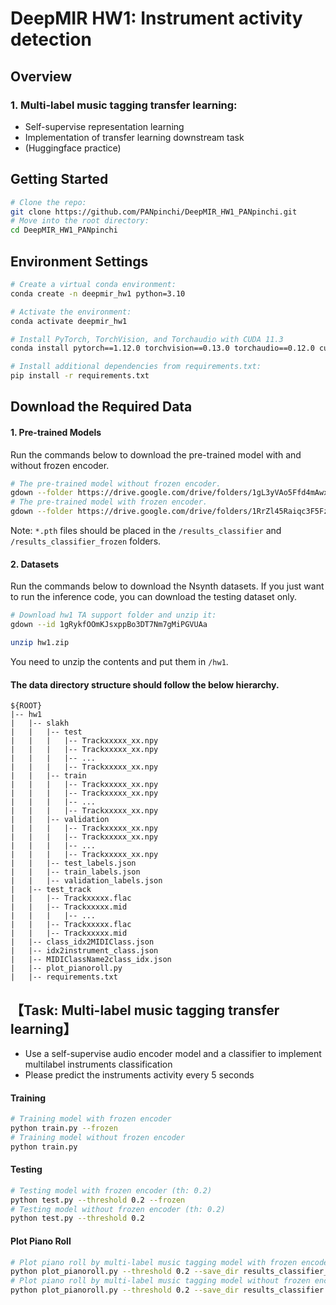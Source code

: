# DeepMIR HW1: Instrument activity detection

## Overview
### 1.  Multi-label music tagging transfer learning:
* Self-supervise representation learning
* Implementation of transfer learning downstream task
* (Huggingface practice)


## Getting Started 
```bash
# Clone the repo:
git clone https://github.com/PANpinchi/DeepMIR_HW1_PANpinchi.git
# Move into the root directory:
cd DeepMIR_HW1_PANpinchi
```
## Environment Settings
```bash
# Create a virtual conda environment:
conda create -n deepmir_hw1 python=3.10

# Activate the environment:
conda activate deepmir_hw1

# Install PyTorch, TorchVision, and Torchaudio with CUDA 11.3
conda install pytorch==1.12.0 torchvision==0.13.0 torchaudio==0.12.0 cudatoolkit=11.3 -c pytorch

# Install additional dependencies from requirements.txt:
pip install -r requirements.txt
```
## Download the Required Data
#### 1. Pre-trained Models
Run the commands below to download the pre-trained model with and without frozen encoder.
```bash
# The pre-trained model without frozen encoder.
gdown --folder https://drive.google.com/drive/folders/1gL3yVAo5Ffd4mAwxU-a812QyIO--jNzX?usp=drive_link
# The pre-trained model with frozen encoder. 
gdown --folder https://drive.google.com/drive/folders/1RrZl45Raiqc3F5FzBWmWDaTwG7pBusCn?usp=drive_link
```
Note: `*.pth` files should be placed in the `/results_classifier` and `/results_classifier_frozen` folders.

#### 2. Datasets
Run the commands below to download the Nsynth datasets.
If you just want to run the inference code, you can download the testing dataset only.
```bash
# Download hw1 TA support folder and unzip it:
gdown --id 1gRykfOOmKJsxppBo3DT7Nm7gMiPGVUAa

unzip hw1.zip
```


You need to unzip the contents and put them in `/hw1`.

#### The data directory structure should follow the below hierarchy.
```
${ROOT}
|-- hw1
|   |-- slakh
|   |   |-- test
|   |   |   |-- Trackxxxxx_xx.npy
|   |   |   |-- Trackxxxxx_xx.npy
|   |   |   |-- ...
|   |   |   |-- Trackxxxxx_xx.npy
|   |   |-- train
|   |   |   |-- Trackxxxxx_xx.npy
|   |   |   |-- Trackxxxxx_xx.npy
|   |   |   |-- ...
|   |   |   |-- Trackxxxxx_xx.npy
|   |   |-- validation
|   |   |   |-- Trackxxxxx_xx.npy
|   |   |   |-- Trackxxxxx_xx.npy
|   |   |   |-- ...
|   |   |   |-- Trackxxxxx_xx.npy
|   |   |-- test_labels.json
|   |   |-- train_labels.json
|   |   |-- validation_labels.json
|   |-- test_track
|   |   |-- Trackxxxxx.flac
|   |   |-- Trackxxxxx.mid
|   |   |   |-- ...
|   |   |-- Trackxxxxx.flac
|   |   |-- Trackxxxxx.mid
|   |-- class_idx2MIDIClass.json
|   |-- idx2instrument_class.json
|   |-- MIDIClassName2class_idx.json
|   |-- plot_pianoroll.py
|   |-- requirements.txt
```

## 【Task: Multi-label music tagging transfer learning】
* Use a self-supervise audio encoder model and a classifier to implement multilabel instruments classification
* Please predict the instruments activity every 5 seconds

#### Training
```bash
# Training model with frozen encoder
python train.py --frozen
# Training model without frozen encoder
python train.py
```

#### Testing
```bash
# Testing model with frozen encoder (th: 0.2)
python test.py --threshold 0.2 --frozen
# Testing model without frozen encoder (th: 0.2)
python test.py --threshold 0.2
```

#### Plot Piano Roll
```bash
# Plot piano roll by multi-label music tagging model with frozen encoder (th: 0.2)
python plot_pianoroll.py --threshold 0.2 --save_dir results_classifier_frozen
# Plot piano roll by multi-label music tagging model without frozen encoder (th: 0.2)
python plot_pianoroll.py --threshold 0.2 --save_dir results_classifier
```



